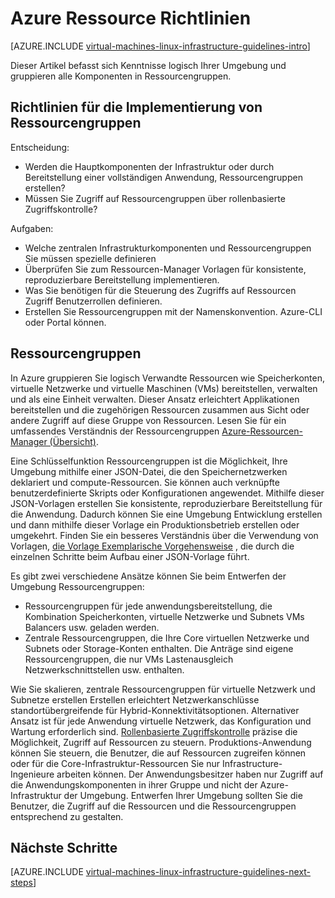 <properties
    pageTitle="Ressourcengruppen Richtlinien | Microsoft Azure"
    description="Erfahren Sie mehr über wichtigen Entwurf und Implementierung von Richtlinien zur Bereitstellung von Ressourcengruppen in Azure Infrastrukturdienste."
    documentationCenter=""
    services="virtual-machines-linux"
    authors="iainfoulds"
    manager="timlt"
    editor=""
    tags="azure-resource-manager"/>

<tags
    ms.service="virtual-machines-linux"
    ms.workload="infrastructure-services"
    ms.tgt_pltfrm="vm-linux"
    ms.devlang="na"
    ms.topic="article"
    ms.date="09/08/2016"
    ms.author="iainfou"/>

# <a name="azure-resource-group-guidelines"></a>Azure Ressource Richtlinien

[AZURE.INCLUDE [virtual-machines-linux-infrastructure-guidelines-intro](../../includes/virtual-machines-linux-infrastructure-guidelines-intro.md)] 

Dieser Artikel befasst sich Kenntnisse logisch Ihrer Umgebung und gruppieren alle Komponenten in Ressourcengruppen.


## <a name="implementation-guidelines-for-resource-groups"></a>Richtlinien für die Implementierung von Ressourcengruppen

Entscheidung:

- Werden die Hauptkomponenten der Infrastruktur oder durch Bereitstellung einer vollständigen Anwendung, Ressourcengruppen erstellen?
- Müssen Sie Zugriff auf Ressourcengruppen über rollenbasierte Zugriffskontrolle?

Aufgaben:

- Welche zentralen Infrastrukturkomponenten und Ressourcengruppen Sie müssen spezielle definieren
- Überprüfen Sie zum Ressourcen-Manager Vorlagen für konsistente, reproduzierbare Bereitstellung implementieren.
- Was Sie benötigen für die Steuerung des Zugriffs auf Ressourcen Zugriff Benutzerrollen definieren.
- Erstellen Sie Ressourcengruppen mit der Namenskonvention. Azure-CLI oder Portal können.


## <a name="resource-groups"></a>Ressourcengruppen

In Azure gruppieren Sie logisch Verwandte Ressourcen wie Speicherkonten, virtuelle Netzwerke und virtuelle Maschinen (VMs) bereitstellen, verwalten und als eine Einheit verwalten. Dieser Ansatz erleichtert Applikationen bereitstellen und die zugehörigen Ressourcen zusammen aus Sicht oder andere Zugriff auf diese Gruppe von Ressourcen. Lesen Sie für ein umfassendes Verständnis der Ressourcengruppen [Azure-Ressourcen-Manager (Übersicht)](../azure-resource-manager/resource-group-overview.md).

Eine Schlüsselfunktion Ressourcengruppen ist die Möglichkeit, Ihre Umgebung mithilfe einer JSON-Datei, die den Speichernetzwerken deklariert und compute-Ressourcen. Sie können auch verknüpfte benutzerdefinierte Skripts oder Konfigurationen angewendet. Mithilfe dieser JSON-Vorlagen erstellen Sie konsistente, reproduzierbare Bereitstellung für die Anwendung. Dadurch können Sie eine Umgebung Entwicklung erstellen und dann mithilfe dieser Vorlage ein Produktionsbetrieb erstellen oder umgekehrt. Finden Sie ein besseres Verständnis über die Verwendung von Vorlagen, [die Vorlage Exemplarische Vorgehensweise](../resource-manager-template-walkthrough.md) , die durch die einzelnen Schritte beim Aufbau einer JSON-Vorlage führt.

Es gibt zwei verschiedene Ansätze können Sie beim Entwerfen der Umgebung Ressourcengruppen:

- Ressourcengruppen für jede anwendungsbereitstellung, die Kombination Speicherkonten, virtuelle Netzwerke und Subnets VMs Balancers usw. geladen werden.
- Zentrale Ressourcengruppen, die Ihre Core virtuellen Netzwerke und Subnets oder Storage-Konten enthalten. Die Anträge sind eigene Ressourcengruppen, die nur VMs Lastenausgleich Netzwerkschnittstellen usw. enthalten.

Wie Sie skalieren, zentrale Ressourcengruppen für virtuelle Netzwerk und Subnetze erstellen Erstellen erleichtert Netzwerkanschlüsse standortübergreifende für Hybrid-Konnektivitätsoptionen. Alternativer Ansatz ist für jede Anwendung virtuelle Netzwerk, das Konfiguration und Wartung erforderlich sind. [Rollenbasierte Zugriffskontrolle](../active-directory/role-based-access-control-what-is.md) präzise die Möglichkeit, Zugriff auf Ressourcen zu steuern. Produktions-Anwendung können Sie steuern, die Benutzer, die auf Ressourcen zugreifen können oder für die Core-Infrastruktur-Ressourcen Sie nur Infrastructure-Ingenieure arbeiten können. Der Anwendungsbesitzer haben nur Zugriff auf die Anwendungskomponenten in ihrer Gruppe und nicht der Azure-Infrastruktur der Umgebung. Entwerfen Ihrer Umgebung sollten Sie die Benutzer, die Zugriff auf die Ressourcen und die Ressourcengruppen entsprechend zu gestalten. 


## <a name="next-steps"></a>Nächste Schritte

[AZURE.INCLUDE [virtual-machines-linux-infrastructure-guidelines-next-steps](../../includes/virtual-machines-linux-infrastructure-guidelines-next-steps.md)] 